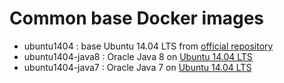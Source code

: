 # Common base Docker images

- ubuntu1404 : base Ubuntu 14.04 LTS from [official repository](https://hub.docker.com/_/ubuntu/)
- ubuntu1404-java8 : Oracle Java 8 on [Ubuntu 14.04 LTS](https://hub.docker.com/r/mcpayment/ubuntu1404/) 
- ubuntu1404-java7 : Oracle Java 7 on [Ubuntu 14.04 LTS](https://hub.docker.com/r/mcpayment/ubuntu1404/)

